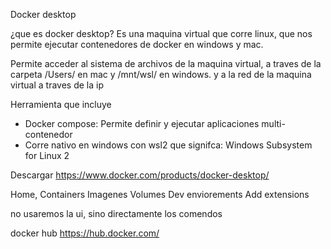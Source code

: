 Docker desktop

¿que es docker desktop?
Es una maquina virtual que corre linux, que nos permite ejecutar contenedores de docker en windows y mac.

Permite acceder al sistema de archivos de la maquina virtual, a traves de la carpeta /Users/ en mac y /mnt/wsl/ en windows. y a la red de la maquina virtual a traves de la ip

Herramienta que incluye
* Docker compose: Permite definir y ejecutar aplicaciones multi-contenedor
* Corre nativo en windows con wsl2 que signifca: Windows Subsystem for Linux 2

Descargar
https://www.docker.com/products/docker-desktop/

Home,
Containers
Imagenes
Volumes
Dev enviorements
Add extensions

no usaremos la ui, sino directamente los comendos

docker hub
https://hub.docker.com/
